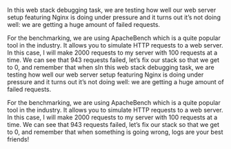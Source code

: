 In this web stack debugging task, we are testing how well our web server setup featuring Nginx is doing under pressure and it turns out it’s not doing well: we are getting a huge amount of failed requests.

For the benchmarking, we are using ApacheBench which is a quite popular tool in the industry.
It allows you to simulate HTTP requests to a web server. In this case, I will make 2000 requests 
to my server with 100 requests at a time. We can see that 943 requests failed, let’s fix our stack
so that we get to 0, and remember that when sIn this web stack debugging task, we are testing 
how well our web server 
setup featuring Nginx is doing under pressure and it turns out it’s not doing well:
we are getting a huge amount of failed requests.

For the benchmarking, we are using ApacheBench which is a quite popular tool in the industry. 
It allows you to simulate HTTP requests to a web server. In this case, I will make 2000 requests
to my server with 100 requests at a time. We can see that 943 requests failed, let’s fix our
stack so that we get to 0, and remember that when something is going wrong, logs are your best 
friends! 
